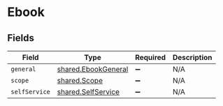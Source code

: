 # Ebook


## Fields

| Field                                                             | Type                                                              | Required                                                          | Description                                                       |
| ----------------------------------------------------------------- | ----------------------------------------------------------------- | ----------------------------------------------------------------- | ----------------------------------------------------------------- |
| `general`                                                         | [shared.EbookGeneral](../../../sdk/models/shared/ebookgeneral.md) | :heavy_minus_sign:                                                | N/A                                                               |
| `scope`                                                           | [shared.Scope](../../../sdk/models/shared/scope.md)               | :heavy_minus_sign:                                                | N/A                                                               |
| `selfService`                                                     | [shared.SelfService](../../../sdk/models/shared/selfservice.md)   | :heavy_minus_sign:                                                | N/A                                                               |